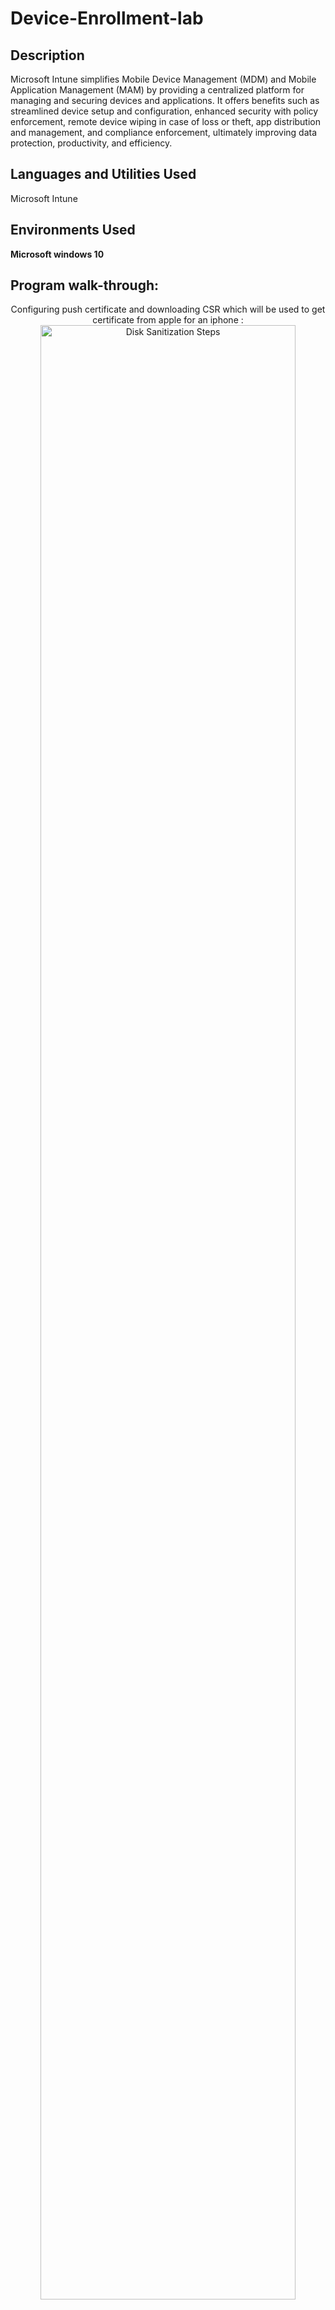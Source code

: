# Device-Enrollment-lab



<h2>Description</h2>
Microsoft Intune simplifies Mobile Device Management (MDM) and Mobile Application Management (MAM) by providing a centralized platform for managing and securing devices and applications. It offers benefits such as streamlined device setup and configuration, enhanced security with policy enforcement, remote device wiping in case of loss or theft, app distribution and management, and compliance enforcement, ultimately improving data protection, productivity, and efficiency. <br />


<h2>Languages and Utilities Used</h2>
Microsoft Intune 
<h2>Environments Used </h2>

<b>Microsoft windows 10 </b> 

<h2>Program walk-through:</h2>

<p align="center">
Configuring push certificate and downloading CSR which will be used to get certificate from apple for an iphone : <br/>
<img src="https://imgur.com/kHKBPRr.png" height="90%" width="90%" alt="Disk Sanitization Steps"/>
<br />
<br />
Uploading CSR to apples portal to optain apple push certificate for our iphone :  <br/>: <br/
<img src="https://imgur.com/LfQJHCy.png" height="90%" width="90%" alt="Disk Sanitization Steps"/>
<br />
<br />
Uploading Push certificate optained from apple into Intune to enrole iphone <br/>
<img src="https://imgur.com/4UVP9a5.png" height="90%" width="90%" alt="Disk Sanitization Steps"/>
<br />
<br />
Successfully enrolled iphone into Intune:  <br/>
<img src="https://imgur.com/qE6Azqu.png" height="90%" width="90%" alt="Disk Sanitization Steps"/>
<br />
<br />
Checking the overview of the enrolled iphone we can perform many options from overview menu such as remote wipe, remote lock , retire and remove passcode :  <br/>
<img src="https://imgur.com/YWvHFiu.png" height="90%" width="90%" alt="Disk Sanitization Steps"/>
<br />
<br />
<br />
<br /> 

